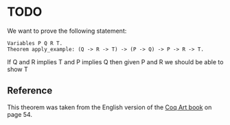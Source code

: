 # **TODO**

We want to prove the following statement:

```coq
Variables P Q R T.
Theorem apply_example: (Q -> R -> T) -> (P -> Q) -> P -> R -> T.
```

If Q and R implies T
and P implies Q
then given P and R
we should be able to show T



## Reference

This theorem was taken from the English version of the [Coq Art book](https://www.labri.fr/perso/casteran/CoqArt/) on page 54.

